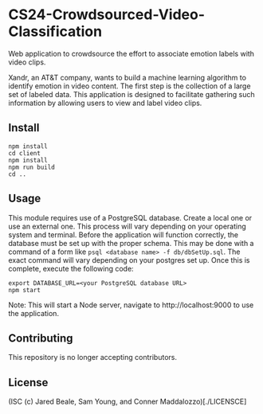 # CS24-Crowdsourced-Video-Classification

Web application to crowdsource the effort to associate emotion labels with video clips.

Xandr, an AT&T company, wants to build a machine learning algorithm to identify emotion in video content.
The first step is the collection of a large set of labeled data.
This application is designed to facilitate gathering such information by allowing users to view and label video clips.

## Install
```
npm install
cd client
npm install
npm run build
cd ..
```

## Usage

This module requires use of a PostgreSQL database.
Create a local one or use an external one.
This process will vary depending on your operating system and terminal.
Before the application will function correctly, the database must be set up with the proper schema.
This may be done with a command of a form like `psql <database name> -f db/dbSetUp.sql`.
The exact command will vary depending on your postgres set up.
Once this is complete, execute the following code:

```
export DATABASE_URL=<your PostgreSQL database URL>
npm start
```

Note: This will start a Node server, navigate to http://localhost:9000 to use the application.

## Contributing

This repository is no longer accepting contributors.

## License

(ISC (c) Jared Beale, Sam Young, and Conner Maddalozzo)[./LICENSCE]
